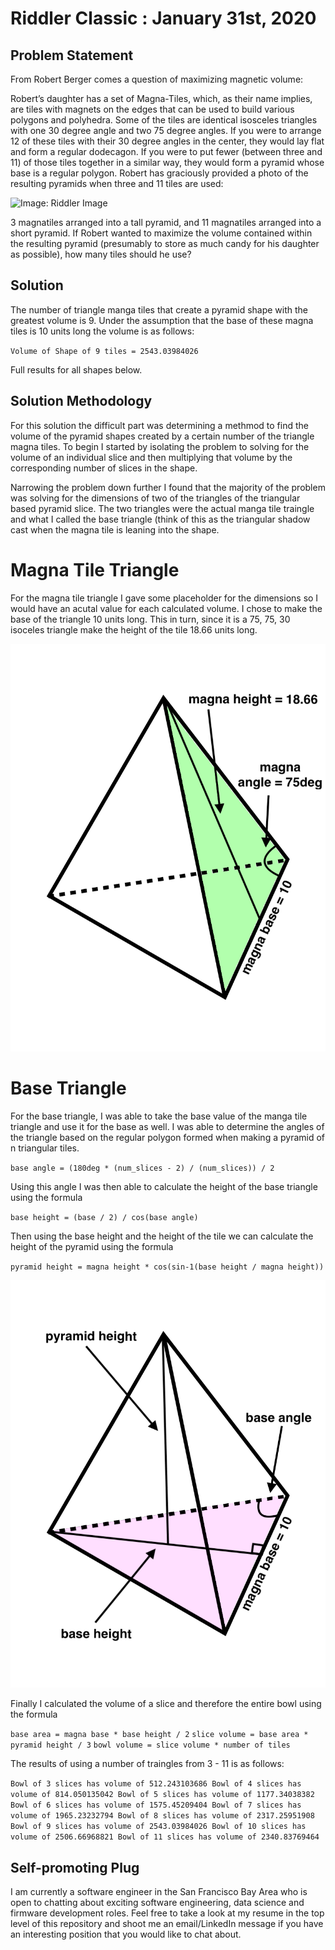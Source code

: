 # Riddler Classic : January 31st, 2020




## Problem Statement

From Robert Berger comes a question of maximizing magnetic volume:

Robert’s daughter has a set of Magna-Tiles, which, as their name implies, are tiles with magnets on the edges that can be used to build various polygons and polyhedra. Some of the tiles are identical isosceles triangles with one 30 degree angle and two 75 degree angles. If you were to arrange 12 of these tiles with their 30 degree angles in the center, they would lay flat and form a regular dodecagon. If you were to put fewer (between three and 11) of those tiles together in a similar way, they would form a pyramid whose base is a regular polygon. Robert has graciously provided a photo of the resulting pyramids when three and 11 tiles are used:

![Image: Riddler Image](https://fivethirtyeight.com/wp-content/uploads/2020/01/pyramids.png?w=1150)

3 magnatiles arranged into a tall pyramid, and 11 magnatiles arranged into a short pyramid.
If Robert wanted to maximize the volume contained within the resulting pyramid (presumably to store as much candy for his daughter as possible), how many tiles should he use?


## Solution

The number of triangle manga tiles that create a pyramid shape with the greatest volume is 9.  Under the assumption that the base of these magna tiles is 10 units long the volume is as follows:

`Volume of Shape of 9 tiles = 2543.03984026`

Full results for all shapes below.


## Solution Methodology

For this solution the difficult part was determining a methmod to find the volume of the pyramid shapes created by a certain number of the triangle magna tiles.  To begin I started by isolating the problem to solving for the volume of an individual slice and then multiplying that volume by the corresponding number of slices in the shape.

Narrowing the problem down further I found that the majority of the problem was solving for the dimensions of two of the triangles of the triangular based pyramid slice.  The two triangles were the actual manga tile traingle and what I called the base triangle (think of this as the triangular shadow cast when the magna tile is leaning into the shape.


# Magna Tile Triangle

For the magna tile triangle I gave some placeholder for the dimensions so I would have an acutal value for each calculated volume.  I chose to make the base of the triangle 10 units long.  This in turn, since it is a 75, 75, 30 isoceles triangle make the height of the tile 18.66 units long.

![Image: Magna Tile Triangle Diagram](https://github.com/mattlee95/Riddler/blob/master/Jan31_2020/diagrams/diagramMagna.gif)


# Base Triangle

For the base triangle, I was able to take the base value of the manga tile triangle and use it for the base as well.  I was able to determine the angles of the triangle based on the regular polygon formed when making a pyramid of n triangular tiles.

`base angle = (180deg * (num_slices - 2) / (num_slices)) / 2`

Using this angle I was then able to calculate the height of the base triangle using the formula

`base height = (base / 2) / cos(base angle)`

Then using the base height and the height of the tile we can calculate the height of the pyramid using the formula

`pyramid height = magna height * cos(sin-1(base height / magna height))`

![Image: Base Triangle Diagram](https://github.com/mattlee95/Riddler/blob/master/Jan31_2020/diagrams/diagramBase.gif)

Finally I calculated the volume of a slice and therefore the entire bowl using the formula

`base area = magna base * base height / 2`
`slice volume = base area * pyramid height / 3`
`bowl volume = slice volume * number of tiles`

The results of using a number of traingles from 3 - 11 is as follows:

`Bowl of 3 slices has volume of 512.243103686
Bowl of 4 slices has volume of 814.050135042
Bowl of 5 slices has volume of 1177.34038382
Bowl of 6 slices has volume of 1575.45209404
Bowl of 7 slices has volume of 1965.23232794
Bowl of 8 slices has volume of 2317.25951908
Bowl of 9 slices has volume of 2543.03984026
Bowl of 10 slices has volume of 2506.66968821
Bowl of 11 slices has volume of 2340.83769464`


## Self-promoting Plug

I am currently a software engineer in the San Francisco Bay Area who is open to chatting about exciting software engineering, data science and firmware development roles.  Feel free to take a look at my resume in the top level of this repository and shoot me an email/LinkedIn message if you have an interesting position that you would like to chat about.
